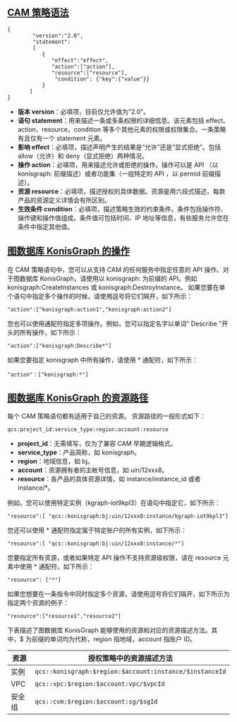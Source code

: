 ## [CAM 策略语法](id:yufa)
```
{     
        "version":"2.0", 
        "statement": 
        [ 
           { 
              "effect":"effect", 
              "action":["action"], 
              "resource":["resource"], 
               "condition": {"key":{"value"}} 
           } 
       ] 
}
```

- **版本 version**：必填项，目前仅允许值为"2.0"。
- **语句 statement**：用来描述一条或多条权限的详细信息。该元素包括 effect、action、resource，condition 等多个其他元素的权限或权限集合。一条策略有且仅有一个 statement 元素。
 - **影响 effect**：必填项，描述声明产生的结果是“允许”还是“显式拒绝”。包括 allow（允许）和 deny（显式拒绝）两种情况。
 - **操作 action**：必填项，用来描述允许或拒绝的操作。操作可以是 API （以 konisgraph: 前缀描述）或者功能集（一组特定的 API ，以 permid 前缀描述）。
 - **资源 resource**：必填项，描述授权的具体数据。资源是用六段式描述，每款产品的资源定义详情会有所区别。
 - **生效条件 condition**：必填项，描述策略生效的约束条件。条件包括操作符、操作键和操作值组成。条件值可包括时间、IP 地址等信息，有些服务允许您在条件中指定其他值。

## [图数据库 KonisGraph 的操作](id:cz)
在 CAM 策略语句中，您可以从支持 CAM 的任何服务中指定任意的 API 操作。对于图数据库 KonisGraph，请使用以 konisgraph: 为前缀的 API。例如 konisgraph:CreateInstances 或 konisgraph:DestroyInstance。
如果您要在单个语句中指定多个操作的时候，请使用逗号将它们隔开，如下所示：
```
"action":["konisgraph:action1","konisgraph:action2"]
```

您也可以使用通配符指定多项操作。例如，您可以指定名字以单词" Describe "开头的所有操作，如下所示：
```
"action":["konisgraph:Describe*"]
```

如果您要指定 konisgraph 中所有操作，请使用 * 通配符，如下所示：
```
"action"：["konisgraph:*"]
```

## [图数据库 KonisGraph 的资源路径](id:zylj)
每个 CAM 策略语句都有适用于自己的资源。
资源路径的一般形式如下：
```
qcs:project_id:service_type:region:account:resource
```

- **project_id**：无需填写，仅为了兼容 CAM 早期逻辑格式。
- **service_type**：产品简称，如 konisgraph。
- **region**：地域信息，如 bj。
- **account**：资源拥有者的主帐号信息，如 uin/12xxx8。
- **resource**：各产品的具体资源详情，如 instance/instance_id 或者 instance/*。

例如，您可以使用特定实例（kgraph-iot9kpl3）在语句中指定它，如下所示：
```
"resource":[ "qcs::konisgraph:bj:uin/12xxx8:instance/kgraph-iot9kpl3"]
```

您还可以使用 * 通配符指定属于特定账户的所有实例，如下所示：
```
"resource":[ "qcs::konisgraph:bj:uin/12xxx8:instance/*"]
```

您要指定所有资源，或者如果特定 API 操作不支持资源级权限，请在 resource 元素中使用 * 通配符，如下所示：
```
"resource": ["*"]
```

如果您想要在一条指令中同时指定多个资源，请使用逗号将它们隔开，如下所示为指定两个资源的例子：
```
"resource":["resource1","resource2"]
```

下表描述了图数据库 KonisGraph 能够使用的资源和对应的资源描述方法。其中，$ 为前缀的单词均为代称，region 指地域，account 指账户 ID。

| 资源   | 授权策略中的资源描述方法                         |
| ------ | ------------------------------------------------ |
| 实例   | `qcs::konisgraph:$region:$account:instance/$instanceId` |
| VPC    | `qcs::vpc:$region:$account:vpc/$vpcId`             |
| 安全组 | `qcs::cvm:$region:$account:sg/$sgId`               |


